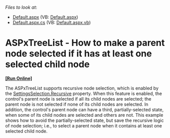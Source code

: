<!-- default file list -->
*Files to look at*:

* [Default.aspx](./CS/WebSite/Default.aspx) (VB: [Default.aspx](./VB/WebSite/Default.aspx))
* [Default.aspx.cs](./CS/WebSite/Default.aspx.cs) (VB: [Default.aspx.vb](./VB/WebSite/Default.aspx.vb))
<!-- default file list end -->
# ASPxTreeList - How to make a parent node selected if it has at least one selected child node
<!-- run online -->
**[[Run Online]](https://codecentral.devexpress.com/e4548/)**
<!-- run online end -->


<p>The ASPxTreeList supports recursive node selection, which is enabled by the <a href="http://documentation.devexpress.com/#AspNet/DevExpressWebASPxTreeListTreeListSettingsSelection_Recursivetopic"><u>SettingsSelection.Recursive</u></a> property. When this feature is enabled, the control's parent node is selected if all its child nodes are selected; the parent node is not selected if none of its child nodes are  selected. In addition, the control's parent node can have a third, partially-selected state, when some of its child nodes are selected and others are not. This example shows how to avoid the partially-selected state, but save the recursive logic of node selection; i.e., to select a parent node when it contains at least one selected child node.</p>

<br/>


